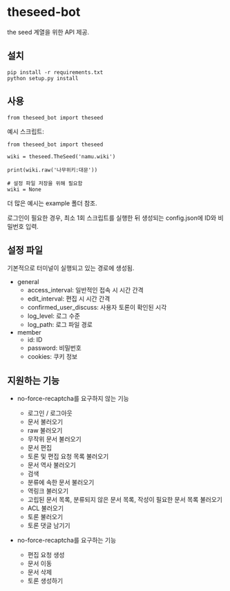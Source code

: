 # theseed-bot

the seed 계열을 위한 API 제공.

## 설치
    pip install -r requirements.txt
    python setup.py install

## 사용
    from theseed_bot import theseed

예시 스크립트:

    from theseed_bot import theseed
    
    wiki = theseed.TheSeed('namu.wiki')
    
    print(wiki.raw('나무위키:대문'))

    # 설정 파일 저장을 위해 필요함
    wiki = None 

더 많은 예시는 example 폴더 참조.

로그인이 필요한 경우, 최소 1회 스크립트를 실행한 뒤 생성되는 config.json에 ID와 비밀번호 입력.

## 설정 파일
기본적으로 터미널이 실행되고 있는 경로에 생성됨.

* general
    * access_interval: 일반적인 접속 시 시간 간격
    * edit_interval: 편집 시 시간 간격
    * confirmed_user_discuss: 사용자 토론이 확인된 시각
    * log_level: 로그 수준
    * log_path: 로그 파일 경로
* member
    * id: ID
    * password: 비밀번호
    * cookies: 쿠키 정보

## 지원하는 기능

* no-force-recaptcha를 요구하지 않는 기능
    - 로그인 / 로그아웃
    - 문서 불러오기
    - raw 불러오기
    - 무작위 문서 불러오기
    - 문서 편집
    - 토론 및 편집 요청 목록 불러오기
    - 문서 역사 불러오기
    - 검색
    - 분류에 속한 문서 불러오기
    - 역링크 불러오기
    - 고립된 문서 목록, 분류되지 않은 문서 목록, 작성이 필요한 문서 목록 불러오기
    - ACL 불러오기
    - 토론 불러오기
    - 토론 댓글 남기기

* no-force-recaptcha를 요구하는 기능
    - 편집 요청 생성
    - 문서 이동
    - 문서 삭제
    - 토론 생성하기